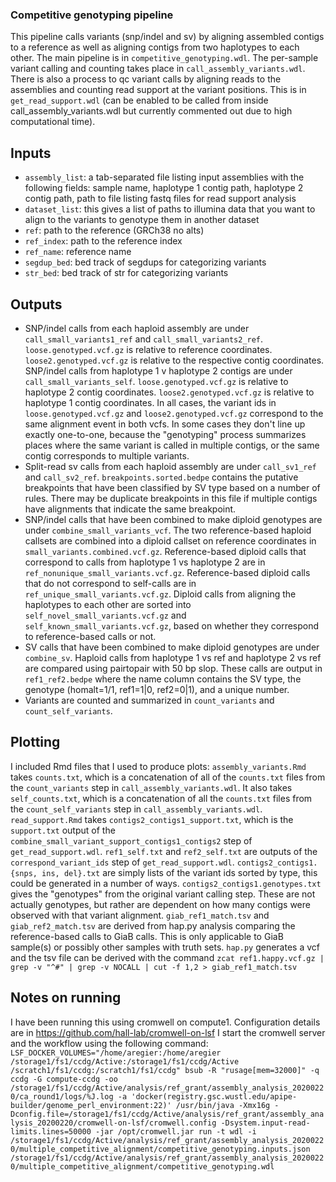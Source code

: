 ### Competitive genotyping pipeline
This pipeline calls variants (snp/indel and sv) by aligning assembled contigs to a reference as well as aligning contigs from two haplotypes to each other.  The main pipeline is in `competitive_genotyping.wdl`.  The per-sample variant calling and counting takes place in `call_assembly_variants.wdl`.  There is also a process to qc variant calls by aligning reads to the assemblies and counting read support at the variant positions.  This is in `get_read_support.wdl` (can be enabled to be called from inside call_assembly_variants.wdl but currently commented out due to high computational time).

## Inputs
* `assembly_list`: a tab-separated file listing input assemblies with the following fields: sample name, haplotype 1 contig path, haplotype 2 contig path, path to file listing fastq files for read support analysis
* `dataset_list`: this gives a list of paths to illumina data that you want to align to the variants to genotype them in another dataset
* `ref`: path to the reference (GRCh38 no alts)
* `ref_index`: path to the reference index
* `ref_name`: reference name
* `segdup_bed`: bed track of segdups for categorizing variants
* `str_bed`: bed track of str for categorizing variants

## Outputs
* SNP/indel calls from each haploid assembly are under `call_small_variants1_ref` and `call_small_variants2_ref`.  `loose.genotyped.vcf.gz` is relative to reference coordinates.  `loose2.genotyped.vcf.gz` is relative to the respective contig coordinates.  SNP/indel calls from haplotype 1 v haplotype 2 contigs are under `call_small_variants_self`.  `loose.genotyped.vcf.gz` is relative to haplotype 2 contig coordinates.  `loose2.genotyped.vcf.gz` is relative to haplotype 1 contig coordinates.  In all cases, the variant ids in `loose.genotyped.vcf.gz` and `loose2.genotyped.vcf.gz` correspond to the same alignment event in both vcfs.  In some cases they don't line up exactly one-to-one, because the "genotyping" process summarizes places where the same variant is called in multiple contigs, or the same contig corresponds to multiple variants.
* Split-read sv calls from each haploid assembly are under `call_sv1_ref` and `call_sv2_ref`.  `breakpoints.sorted.bedpe` contains the putative breakpoints that have been classified by SV type based on a number of rules.  There may be duplicate breakpoints in this file if multiple contigs have alignments that indicate the same breakpoint.
* SNP/indel calls that have been combined to make diploid genotypes are under `combine_small_variants_vcf`.  The two reference-based haploid callsets are combined into a diploid callset on reference coordinates in `small_variants.combined.vcf.gz`.  Reference-based diploid calls that correspond to calls from haplotype 1 vs haplotype 2 are in `ref_nonunique_small_variants.vcf.gz`.  Reference-based diploid calls that do not correspond to self-calls are in `ref_unique_small_variants.vcf.gz`.  Diploid calls from aligning the haplotypes to each other are sorted into `self_novel_small_variants.vcf.gz` and `self_known_small_variants.vcf.gz`, based on whether they correspond to reference-based calls or not.
* SV calls that have been combined to make diploid genotypes are under `combine_sv`.  Haploid calls from haplotype 1 vs ref and haplotype 2 vs ref are compared using pairtopair with 50 bp slop.  These calls are output in `ref1_ref2.bedpe` where the name column contains the SV type, the genotype (homalt=1/1, ref1=1|0, ref2=0|1), and a unique number.
* Variants are counted and summarized in `count_variants` and `count_self_variants`.

## Plotting
I included Rmd files that I used to produce plots: `assembly_variants.Rmd` takes `counts.txt`, which is a concatenation of all of the `counts.txt` files from the `count_variants` step in `call_assembly_variants.wdl`.  It also takes `self_counts.txt`, which is a concatenation of all the `counts.txt` files from the `count_self_variants` step in `call_assembly_variants.wdl`.  `read_support.Rmd` takes `contigs2_contigs1_support.txt`, which is the `support.txt` output of the `combine_small_variant_support_contigs1_contigs2` step of `get_read_support.wdl`.  `ref1_self.txt` and `ref2_self.txt` are outputs of the `correspond_variant_ids` step of `get_read_support.wdl`.  `contigs2_contigs1.{snps, ins, del}.txt` are simply lists of the variant ids sorted by type, this could be generated in a number of ways.  `contigs2_contigs1.genotypes.txt` gives the "genotypes" from the original variant calling step.  These are not actually genotypes, but rather are dependent on how many contigs were observed with that variant alignment.  `giab_ref1_match.tsv` and `giab_ref2_match.tsv` are derived from hap.py analysis comparing the reference-based calls to GiaB calls.  This is only applicable to GiaB sample(s) or possibly other samples with truth sets.  `hap.py` generates a vcf and the tsv file can be derived with the command `zcat ref1.happy.vcf.gz | grep -v "^#" | grep -v NOCALL | cut -f 1,2 > giab_ref1_match.tsv`

## Notes on running
I have been running this using cromwell on compute1.  Configuration details are in https://github.com/hall-lab/cromwell-on-lsf  I start the cromwell server and the workflow using the following command: `LSF_DOCKER_VOLUMES="/home/aregier:/home/aregier /storage1/fs1/ccdg/Active:/storage1/fs1/ccdg/Active /scratch1/fs1/ccdg:/scratch1/fs1/ccdg" bsub -R "rusage[mem=32000]" -q ccdg -G compute-ccdg -oo /storage1/fs1/ccdg/Active/analysis/ref_grant/assembly_analysis_20200220/ca_round1/logs/%J.log -a 'docker(registry.gsc.wustl.edu/apipe-builder/genome_perl_environment:22)' /usr/bin/java -Xmx16g -Dconfig.file=/storage1/fs1/ccdg/Active/analysis/ref_grant/assembly_analysis_20200220/cromwell-on-lsf/cromwell.config -Dsystem.input-read-limits.lines=50000 -jar /opt/cromwell.jar run -t wdl -i /storage1/fs1/ccdg/Active/analysis/ref_grant/assembly_analysis_20200220/multiple_competitive_alignment/competitive_genotyping.inputs.json /storage1/fs1/ccdg/Active/analysis/ref_grant/assembly_analysis_20200220/multiple_competitive_alignment/competitive_genotyping.wdl`
